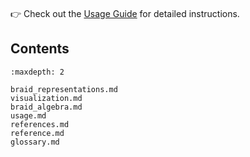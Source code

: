 ```{include} ../../README.md
```
👉 Check out the [Usage Guide](usage.md) for detailed instructions.

## Contents

```{toctree}
:maxdepth: 2

braid_representations.md
visualization.md
braid_algebra.md
usage.md
references.md
reference.md
glossary.md